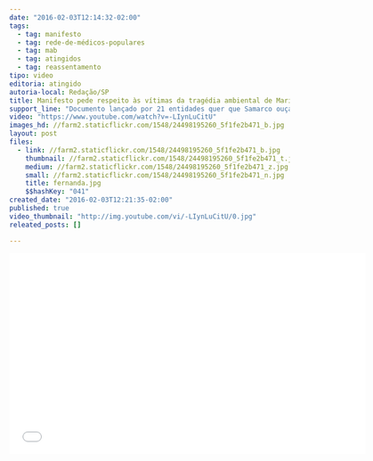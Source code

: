 ```yaml
---
date: "2016-02-03T12:14:32-02:00"
tags:
  - tag: manifesto
  - tag: rede-de-médicos-populares
  - tag: mab
  - tag: atingidos
  - tag: reassentamento
tipo: video
editoria: atingido
autoria-local: Redação/SP
title: Manifesto pede respeito às vítimas da tragédia ambiental de Mariana
support_line: "Documento lançado por 21 entidades quer que Samarco ouça opiniões dos moradores, na reconstrução de áreas atingidas pela lama que vazou da barragem de Fundão."
video: "https://www.youtube.com/watch?v=-LIynLuCitU"
images_hd: //farm2.staticflickr.com/1548/24498195260_5f1fe2b471_b.jpg
layout: post
files:
  - link: //farm2.staticflickr.com/1548/24498195260_5f1fe2b471_b.jpg
    thumbnail: //farm2.staticflickr.com/1548/24498195260_5f1fe2b471_t.jpg
    medium: //farm2.staticflickr.com/1548/24498195260_5f1fe2b471_z.jpg
    small: //farm2.staticflickr.com/1548/24498195260_5f1fe2b471_n.jpg
    title: fernanda.jpg
    $$hashKey: "041"
created_date: "2016-02-03T12:21:35-02:00"
published: true
video_thumbnail: "http://img.youtube.com/vi/-LIynLuCitU/0.jpg"
releated_posts: []

---
```

<p><iframe allowfullscreen="" frameborder="0" height="360" src="//www.youtube.com/embed/-LIynLuCitU" width="640"></iframe></p>
